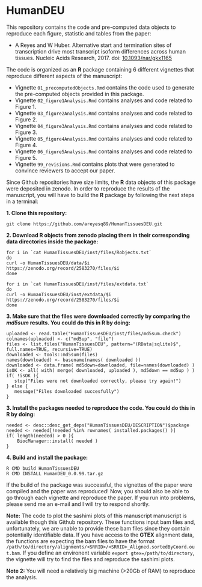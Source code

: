 # HumanDEU

This repository contains the code and pre-computed data objects to reproduce each figure, statistic 
and tables from the paper:

* A Reyes and W Huber. Alternative start and termination sites of transcription drive most transcript isoform 
differences across human tissues. Nucleic Acids Research, 2017. 
doi: [10.1093/nar/gkx1165](https://www.doi.org/10.1093/nar/gkx1165)

The code is organized as an **R** package containing 6 different vignettes that reproduce 
different aspects of the manuscript:

* Vignette `01_precomputedObjects.Rmd` contains the code used to generate the pre-computed objects provided in this package. 
* Vignette `02_figure1Analysis.Rmd` contains analyses and code related to Figure 1. 
* Vignette `03_figure2Analysis.Rmd` contains analyses and code related to Figure 2.
* Vignette `04_figure3Analysis.Rmd` contains analyses and code related to Figure 3.
* Vignette `05_figure4Analysis.Rmd` contains analyses and code related to Figure 4.
* Vignette `06_figure5Analysis.Rmd` contains analyses and code related to Figure 5.
* Vignette `99_revisions.Rmd` contains plots that were generated to convince reviewers to accept our paper.

Since Github repositories have size limits, the **R** data objects of this package were deposited in
zenodo. In order to reproduce the results of the manuscript, you will have to build the **R** package by 
following the next steps in a terminal:

**1. Clone this repository:**

```
git clone https://github.com/areyesq89/HumanTissuesDEU.git
```

**2. Download **R** objects from zenodo placing them in their corresponding data directories inside the package:**

```
for i in `cat HumanTissuesDEU/inst/files/Robjects.txt`
do
curl -o HumanTissuesDEU/data/$i https://zenodo.org/record/2583270/files/$i
done

for i in `cat HumanTissuesDEU/inst/files/extdata.txt`
do
curl -o HumanTissuesDEU/inst/extdata/$i https://zenodo.org/record/2583270/files/$i
done
```

**3. Make sure that the files were downloaded correctly by comparing the *md5sum* results. You could do this in **R** by doing:**

```
uploaded <- read.table("HumanTissuesDEU/inst/files/md5sum.check")
colnames(uploaded) <- c("md5up", "file")
files <- list.files("HumanTissuesDEU", pattern="(RData|sqlite)$", full.names=TRUE, recursive=TRUE)
downloaded <- tools::md5sum(files)
names(downloaded) <- basename(names( downloaded ))
downloaded <- data.frame( md5down=downloaded, file=names(downloaded) )
isOK <- all( with( merge( downloaded, uploaded ), md5down == md5up ) )
if( !isOK ){ 
   stop("Files were not downloaded correctly, please try again!") 
} else { 
   message("Files downloaded succesfully")
}
```

**3. Install the packages needed to reproduce the code. You could do this in **R** by doing:**

```
needed <- desc::desc_get_deps("HumanTissuesDEU/DESCRIPTION")$package
needed <- needed[!needed %in% rownames( installed.packages() )]
if( length(needed) > 0 ){
    BiocManager::install( needed )
}
```

**4. Build and install the package:**

```
R CMD build HumanTissuesDEU
R CMD INSTALL HumanDEU_0.0.99.tar.gz
```

If the build of the package was successful, the vignettes of the paper were compiled and the paper was reproduced! Now, you should also be able to go through each vignette and reproduce the paper. If you run into problems, please send me an e-mail and I will try to respond shortly.

**Note:** The code to plot the sashimi plots of this manuscript manuscript is available though this Github repository. These functions input bam files and, unfortunately, we are unable to provide these bam files since they contain potentially identifiable data. If you have access to the **GTEX** alignment data, the functions are expecting the bam files to have the format `/path/to/directory/alignments/<SRRID>/<SRRID>_Aligned.sortedByCoord.out.bam`. If you define an environent variable `export gtex=/path/to/directory`, the vignette will try to find the files and reproduce the sashimi plots. 

**Note 2:** You will need a relatively big machine (>20Gb of RAM) to reproduce the analysis.
